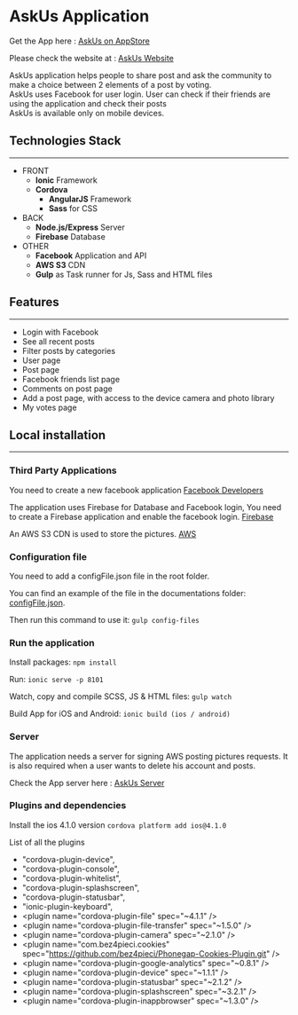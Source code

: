 # AskUs Application

Get the App here :
[AskUs on AppStore](https://URL)

Please check the website at :
[AskUs Website](https://URL)

AskUs application helps people to share post and ask the community to make a choice between 2 elements of a post by voting.<br>
AskUs uses Facebook for user login. User can check if their friends are using the application and check their posts<br>
AskUs is available only on mobile devices.

## Technologies Stack
---

* FRONT
	* **Ionic** Framework	
  * **Cordova**
	* **AngularJS** Framework
	* **Sass** for CSS
* BACK
	* **Node.js/Express** Server
	* **Firebase** Database
* OTHER
	* **Facebook** Application and API
	* **AWS S3** CDN
	* **Gulp** as Task runner for Js, Sass and HTML files

## Features
---
* Login with Facebook
* See all recent posts
* Filter posts by categories
* User page
* Post page
* Facebook friends list page
* Comments on post page
* Add a post page, with access to the device camera and photo library
* My votes page


## Local installation
---

### Third Party Applications

You need to create a new facebook application [Facebook Developers](https://developers.facebook.com/)

The application uses Firebase for Database and Facebook login, You need to create a Firebase application and enable the facebook login. [Firebase](https://www.firebase.com/)

An AWS S3 CDN is used to store the pictures. [AWS](https://console.aws.amazon.com)

### Configuration file

You need to add a configFile.json file in the root folder.

You can find an example of the file in the documentations folder: [configFile.json](Documentations/configFile.json.example.json).

Then run this command to use it: `gulp config-files`

### Run the application

Install packages: `npm install`

Run: `ionic serve -p 8101`

Watch, copy and compile SCSS, JS & HTML files: `gulp watch`

Build App for iOS and Android: `ionic build (ios / android)`

### Server

The application needs a server for signing AWS posting pictures requests.
It is also required when a user wants to delete his account and posts.

Check the App server here :
[AskUs Server](https://github.com/renandeswarte/askus-app-api)

### Plugins and dependencies

Install the ios 4.1.0 version `cordova platform add ios@4.1.0`

List of all the plugins

* "cordova-plugin-device",
* "cordova-plugin-console",
* "cordova-plugin-whitelist",
* "cordova-plugin-splashscreen",
* "cordova-plugin-statusbar",
* "ionic-plugin-keyboard",
* \<plugin name="cordova-plugin-file" spec="~4.1.1" />
* \<plugin name="cordova-plugin-file-transfer" spec="~1.5.0" />
* \<plugin name="cordova-plugin-camera" spec="~2.1.0" />
* \<plugin name="com.bez4pieci.cookies" spec="https://github.com/bez4pieci/Phonegap-Cookies-Plugin.git" />
* \<plugin name="cordova-plugin-google-analytics" spec="~0.8.1" />
* \<plugin name="cordova-plugin-device" spec="~1.1.1" />
* \<plugin name="cordova-plugin-statusbar" spec="~2.1.2" />
* \<plugin name="cordova-plugin-splashscreen" spec="~3.2.1" />
* \<plugin name="cordova-plugin-inappbrowser" spec="~1.3.0" />


